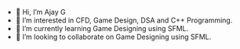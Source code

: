 - 👋 Hi, I’m Ajay G
- 👀 I’m interested in CFD, Game Design, DSA and C++ Programming.
- 🌱 I’m currently learning Game Designing using SFML.
- 💞️ I’m looking to collaborate on Game Designing using SFML.

<!---
ajaygunacr7/ajaygunacr7 is a ✨ special ✨ repository because its `README.md` (this file) appears on your GitHub profile.
You can click the Preview link to take a look at your changes.
--->
